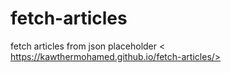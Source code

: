 # fetch-articles
fetch articles from json placeholder
< https://kawthermohamed.github.io/fetch-articles/>
